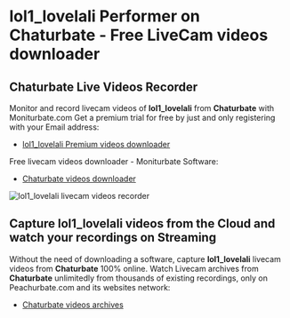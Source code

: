 # lol1_lovelali Performer on Chaturbate - Free LiveCam videos downloader

## Chaturbate Live Videos Recorder

Monitor and record livecam videos of **lol1_lovelali** from **Chaturbate** with Moniturbate.com
Get a premium trial for free by just and only registering with your Email address:
* [lol1_lovelali Premium videos downloader](https://moniturbate.com/request-demo-licence-key.html)

Free livecam videos downloader - Moniturbate Software:
* [Chaturbate videos downloader](https://moniturbate.com/moniturbate-download-software.html)

![lol1_lovelali livecam videos recorder](https://peachurnet.com/templates/moniturbate-software.png)


## Capture lol1_lovelali videos from the Cloud and watch your recordings on Streaming

Without the need of downloading a software, capture **lol1_lovelali** livecam videos from **Chaturbate** 100% online.
Watch Livecam archives from **Chaturbate** unlimitedly from thousands of existing recordings, only on Peachurbate.com and its websites network:
* [Chaturbate videos archives](https://peachurnet.com/)